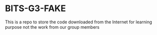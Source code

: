 # BITS-G3-FAKE
This is a repo to store the code downloaded from the Internet for learning purpose not the work from our group members
